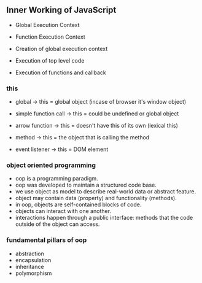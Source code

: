 ## Inner Working of JavaScript

- Global Execution Context
- Function Execution Context

- Creation of global execution context
- Execution of top level code
- Execution of functions and callback

### this

- global -> this = global object (incase of browser it's window object)

- simple function call -> this = could be undefined or global object
- arrow function -> this = doesn't have this of its own (lexical this)
- method -> this = the object that is calling the method
- event listener -> this = DOM element

### object oriented programming

- oop is a programming paradigm.
- oop was developed to maintain a structured code base.
- we use object as model to describe real-world data or abstract feature.
- object may contain data (property) and functionality (methods).
- in oop, objects are self-contained blocks of code.
- objects can interact with one another.
- interactions happen through a public interface: methods that the code outside of the object can access.

### fundamental pillars of oop

- abstraction
- encapsulation
- inheritance
- polymorphism
